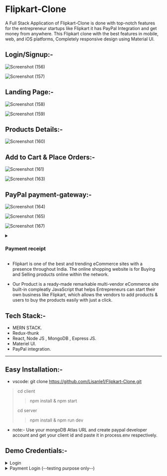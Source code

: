 # Flipkart-Clone
A Full Stack Application of Flipkart-Clone is done with top-notch features for the entrepreneur startups like Flipkart it has PayPal Integration and get money from anywhere. This Flipkart clone with the best features in mobile, web, and iOS platforms, Completely responsive design using Material UI.

## Login/Signup:-
![Screenshot (156)](https://user-images.githubusercontent.com/105549298/211061761-851a612b-f7c3-4a1e-95dd-d382f2a774f5.png)

![Screenshot (157)](https://user-images.githubusercontent.com/105549298/211061764-b64094be-f7a6-463b-a0ee-e69b740c3516.png)

## Landing Page:-

![Screenshot (158)](https://user-images.githubusercontent.com/105549298/211061768-073cdebe-4fce-4d4e-961f-470cebee5603.png)

![Screenshot (159)](https://user-images.githubusercontent.com/105549298/211061789-75ffd102-24b2-4915-8b34-ed5be205e3cd.png)

## Products Details:-

![Screenshot (160)](https://user-images.githubusercontent.com/105549298/211061801-243ce5dc-7e1e-4e3b-b467-e2f0ed3954f3.png)

## Add to Cart & Place Orders:-

![Screenshot (161)](https://user-images.githubusercontent.com/105549298/211061805-be36e5ba-6fd0-4d80-a92c-ff333abc7086.png)

![Screenshot (163)](https://user-images.githubusercontent.com/105549298/211061817-44ebb78c-93a5-4b3f-80c0-624a2b33ef3a.png)

## PayPal payment-gateway:-

![Screenshot (164)](https://user-images.githubusercontent.com/105549298/211061821-fea860b9-c8fb-48e5-92d5-b6ec96eacafe.png)

![Screenshot (165)](https://user-images.githubusercontent.com/105549298/211061827-2400cbb3-e29d-4fdd-9abc-a1564d6735e9.png)

![Screenshot (167)](https://user-images.githubusercontent.com/105549298/211069485-52f055e6-796e-4eaf-97ab-b3054ace1a4d.png)

<Details>
<Summary><h3>Payment receipt</h3></Summary>

![2023-01-06 22 06 37 (1)](https://user-images.githubusercontent.com/105549298/211061746-6364129b-0ec6-40eb-bbd5-59b0c7e21c42.png)
</Details>

- Flipkart is one of the best and trending eCommerce sites with a presence throughout India. The online shopping website is for Buying and Selling products online within the network.

- Our Product is a ready-made remarkable multi-vendor eCommerce site built-in compleatly JavaScript that helps Entrepreneurs can start their own business like Flipkart, which allows the vendors to add products & users to buy the products easily with just a click.

## Tech Stack:-
* MERN STACK.
* Redux-thunk
* React, Node JS , MongoDB , Express JS.
* Materiel UI.
* PayPal integration.

<hr>

## Easy Installation:-

* vscode: git clone https://github.com/Lisanle1/Flipkart-Clone.git 

> cd client
> > npm install & npm start
> 
> cd server
> > npm install & npm run dev
> > 
- note:- Use your mongoDB Atlas URL and create paypal developer account and get your client id and paste it in process.env respectively.   

## Demo Credentials:-
<Details>
 <Summary>Login</Summary>
 
-  email: lisan@gmail.com
   password: lisan123
  
  </Details>
  
  <Details>

<Summary>Payment Login (--testing purpose only--)</Summary>

- email: test@business.examples.com
  password: paypaltest123

</Details>

